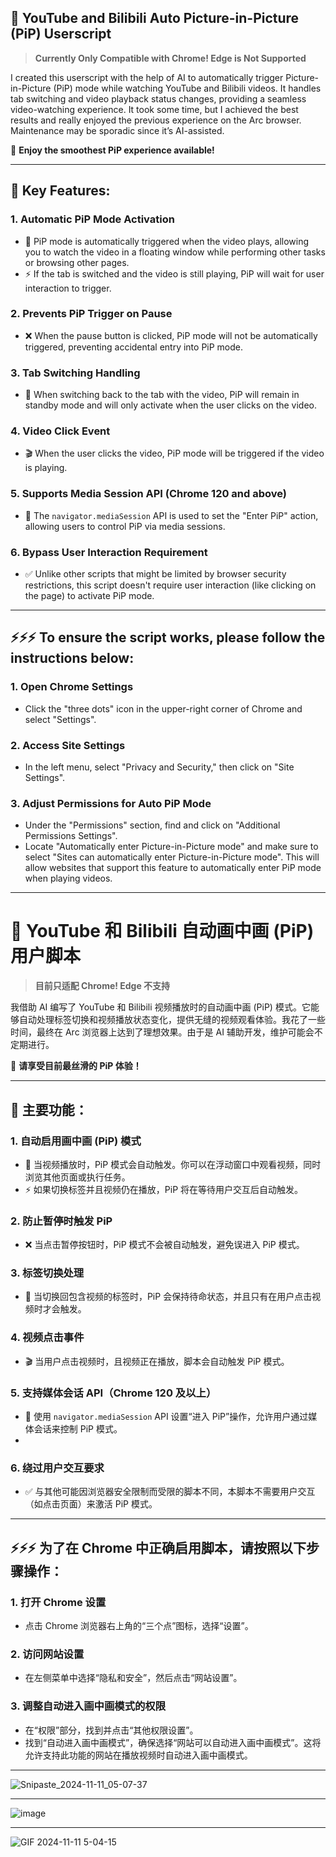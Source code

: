 ## 🌟 **YouTube and Bilibili Auto Picture-in-Picture (PiP) Userscript**

> **Currently Only Compatible with Chrome! Edge is Not Supported**

I created this userscript with the help of AI to automatically trigger Picture-in-Picture (PiP) mode while watching YouTube and Bilibili videos. It handles tab switching and video playback status changes, providing a seamless video-watching experience. It took some time, but I achieved the best results and really enjoyed the previous experience on the Arc browser. Maintenance may be sporadic since it’s AI-assisted.

🎉 **Enjoy the smoothest PiP experience available!**

---

## 🌟 Key Features:

### 1. **Automatic PiP Mode Activation**
- 🔄 PiP mode is automatically triggered when the video plays, allowing you to watch the video in a floating window while performing other tasks or browsing other pages.
- ⚡ If the tab is switched and the video is still playing, PiP will wait for user interaction to trigger.

### 2. **Prevents PiP Trigger on Pause**
- ❌ When the pause button is clicked, PiP mode will not be automatically triggered, preventing accidental entry into PiP mode.

### 3. **Tab Switching Handling**
- 🔄 When switching back to the tab with the video, PiP will remain in standby mode and will only activate when the user clicks on the video.

### 4. **Video Click Event**
- 🎬 When the user clicks the video, PiP mode will be triggered if the video is playing.

### 5. **Supports Media Session API** (Chrome 120 and above)
- 📱 The `navigator.mediaSession` API is used to set the "Enter PiP" action, allowing users to control PiP via media sessions.

### 6. **Bypass User Interaction Requirement**
- ✅ Unlike other scripts that might be limited by browser security restrictions, this script doesn't require user interaction (like clicking on the page) to activate PiP mode.

---

## ⚡⚡⚡ To ensure the script works, please follow the instructions below:

### 1. **Open Chrome Settings**
- Click the "three dots" icon in the upper-right corner of Chrome and select "Settings".

### 2. **Access Site Settings**
- In the left menu, select "Privacy and Security," then click on "Site Settings".

### 3. **Adjust Permissions for Auto PiP Mode**
- Under the "Permissions" section, find and click on "Additional Permissions Settings".
- Locate "Automatically enter Picture-in-Picture mode" and make sure to select "Sites can automatically enter Picture-in-Picture mode". This will allow websites that support this feature to automatically enter PiP mode when playing videos.

---

# 🌟 YouTube 和 Bilibili 自动画中画 (PiP) 用户脚本

> **目前只适配 Chrome! Edge 不支持**

我借助 AI 编写了 YouTube 和 Bilibili 视频播放时的自动画中画 (PiP) 模式。它能够自动处理标签切换和视频播放状态变化，提供无缝的视频观看体验。我花了一些时间，最终在 Arc 浏览器上达到了理想效果。由于是 AI 辅助开发，维护可能会不定期进行。

🎉 **请享受目前最丝滑的 PiP 体验！**

---

## 🌟 主要功能：

### 1. **自动启用画中画 (PiP) 模式**
- 🔄 当视频播放时，PiP 模式会自动触发。你可以在浮动窗口中观看视频，同时浏览其他页面或执行任务。
- ⚡ 如果切换标签并且视频仍在播放，PiP 将在等待用户交互后自动触发。

### 2. **防止暂停时触发 PiP**
- ❌ 当点击暂停按钮时，PiP 模式不会被自动触发，避免误进入 PiP 模式。

### 3. **标签切换处理**
- 🔄 当切换回包含视频的标签时，PiP 会保持待命状态，并且只有在用户点击视频时才会触发。

### 4. **视频点击事件**
- 🎬 当用户点击视频时，且视频正在播放，脚本会自动触发 PiP 模式。

### 5. **支持媒体会话 API**（Chrome 120 及以上）
- 📱 使用 `navigator.mediaSession` API 设置“进入 PiP”操作，允许用户通过媒体会话来控制 PiP 模式。
- 
### 6. **绕过用户交互要求**
- ✅ 与其他可能因浏览器安全限制而受限的脚本不同，本脚本不需要用户交互（如点击页面）来激活 PiP 模式。
---

## ⚡⚡⚡ 为了在 Chrome 中正确启用脚本，请按照以下步骤操作：

### 1. **打开 Chrome 设置**
- 点击 Chrome 浏览器右上角的“三个点”图标，选择“设置”。

### 2. **访问网站设置**
- 在左侧菜单中选择“隐私和安全”，然后点击“网站设置”。

### 3. **调整自动进入画中画模式的权限**
- 在“权限”部分，找到并点击“其他权限设置”。
- 找到“自动进入画中画模式”，确保选择“网站可以自动进入画中画模式”。这将允许支持此功能的网站在播放视频时自动进入画中画模式。

---

![Snipaste_2024-11-11_05-07-37](https://github.com/user-attachments/assets/a368329b-3363-443f-8f6a-c85e9abccd95)

---

![image](https://github.com/user-attachments/assets/0a4740d9-088a-4f07-a702-6baa55f66dc6)

---

![GIF 2024-11-11 5-04-15](https://github.com/user-attachments/assets/2a61bb9e-03a9-418f-8db6-073c98e2fcd9)
